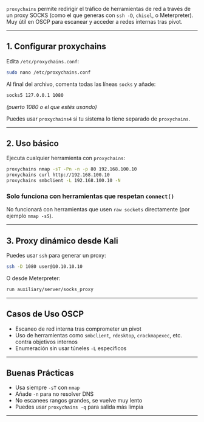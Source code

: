 `proxychains` permite redirigir el tráfico de herramientas de red a través de un proxy SOCKS (como el que generas con `ssh -D`, `chisel`, o Meterpreter). Muy útil en OSCP para escanear y acceder a redes internas tras pivot.

---

## 1. Configurar proxychains

Edita `/etc/proxychains.conf`:
```bash
sudo nano /etc/proxychains.conf
```

Al final del archivo, comenta todas las líneas `socks` y añade:
```bash
socks5 127.0.0.1 1080
```

*(puerto 1080 o el que estés usando)*

Puedes usar `proxychains4` si tu sistema lo tiene separado de `proxychains`.

---

## 2. Uso básico

Ejecuta cualquier herramienta con `proxychains`:

```bash
proxychains nmap -sT -Pn -n -p 80 192.168.100.10
proxychains curl http://192.168.100.10
proxychains smbclient -L 192.168.100.10 -N
```

### Solo funciona con herramientas que respetan `connect()`
No funcionará con herramientas que usen `raw sockets` directamente (por ejemplo `nmap -sS`).

---

## 3. Proxy dinámico desde Kali

Puedes usar `ssh` para generar un proxy:
```bash
ssh -D 1080 user@10.10.10.10
```
O desde Meterpreter:
```bash
run auxiliary/server/socks_proxy
```

---

## Casos de Uso OSCP

- Escaneo de red interna tras comprometer un pivot
- Uso de herramientas como `smbclient`, `rdesktop`, `crackmapexec`, etc. contra objetivos internos
- Enumeración sin usar túneles `-L` específicos

---

## Buenas Prácticas

- Usa siempre `-sT` con `nmap`
- Añade `-n` para no resolver DNS
- No escanees rangos grandes, se vuelve muy lento
- Puedes usar `proxychains -q` para salida más limpia

---